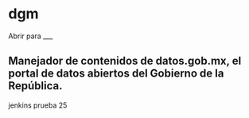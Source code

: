 # dgm
Abrir para ___

## Manejador de contenidos de datos.gob.mx, el portal de datos abiertos del Gobierno de la República. 

jenkins prueba 25

